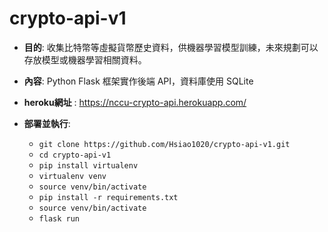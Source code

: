 # crypto-api-v1

- **目的**: 收集比特幣等虛擬貨幣歷史資料，供機器學習模型訓練，未來規劃可以存放模型或機器學習相關資料。

- **內容**: Python Flask 框架實作後端 API，資料庫使用 SQLite

- **heroku網址** : https://nccu-crypto-api.herokuapp.com/

- **部署並執行**:
  - `git clone https://github.com/Hsiao1020/crypto-api-v1.git`
  - `cd crypto-api-v1`
  - `pip install virtualenv`
  - `virtualenv venv`
  - `source venv/bin/activate`
  - `pip install -r requirements.txt`
  - `source venv/bin/activate`
  - `flask run`
  
